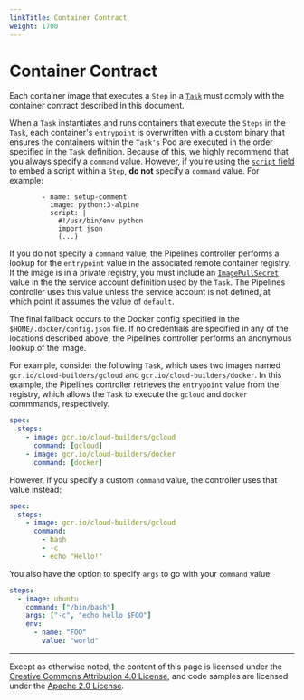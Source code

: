 ```yaml
---
linkTitle: Container Contract
weight: 1700
---
```

# Container Contract

Each container image that executes a `Step` in a [`Task`](/vault/Pipelines-v0.15.2/tasks/) must
comply with the container contract described in this document.

When a `Task` instantiates and runs containers that execute the `Steps` in the `Task`,
each container's `entrypoint` is overwritten with a custom binary that ensures the
containers within the `Task's` Pod are executed in the order specified in the `Task`
definition. Because of this, we highly recommend that you always specify a `command` value.
However, if you're using the [`script` field](/vault/Pipelines-v0.15.2/tasks/#running-scripts-within-steps) to
embed a script within a `Step`, **do not** specify a `command` value. For example:

```
        - name: setup-comment
          image: python:3-alpine
          script: |
            #!/usr/bin/env python
            import json
            (...)
```

If you do not specify a `command` value, the Pipelines controller performs a lookup for
the `entrypoint` value in the associated remote container registry. If the image is in
a private registry, you must include an [`ImagePullSecret`](https://kubernetes.io/docs/tasks/configure-pod-container/configure-service-account/#add-imagepullsecrets-to-a-service-account)
value in the the service account definition used by the `Task`.
The Pipelines controller uses this value unless the service account is not 
defined, at which point it assumes the value of `default`.

The final fallback occurs to the Docker config specified in the `$HOME/.docker/config.json` file.
If no credentials are specified in any of the locations described above, the Pipelines
controller performs an anonymous lookup of the image.

For example, consider the following `Task`, which uses two images named
`gcr.io/cloud-builders/gcloud` and `gcr.io/cloud-builders/docker`. In this example, the
Pipelines controller retrieves the `entrypoint` value from the registry, which allows
the `Task` to execute the `gcloud` and `docker` commmands, respectively.

```yaml
spec:
  steps:
    - image: gcr.io/cloud-builders/gcloud
      command: [gcloud]
    - image: gcr.io/cloud-builders/docker
      command: [docker]
```

However, if you specify a custom `command` value, the controller uses that value instead:

```yaml
spec:
  steps:
    - image: gcr.io/cloud-builders/gcloud
      command:
        - bash
        - -c
        - echo "Hello!"
```

You also have the option to specify `args` to go with your `command` value:

```yaml
steps:
  - image: ubuntu
    command: ["/bin/bash"]
    args: ["-c", "echo hello $FOO"]
    env:
      - name: "FOO"
        value: "world"
```

---

Except as otherwise noted, the content of this page is licensed under the
[Creative Commons Attribution 4.0 License](https://creativecommons.org/licenses/by/4.0/),
and code samples are licensed under the
[Apache 2.0 License](https://www.apache.org/licenses/LICENSE-2.0).
